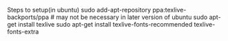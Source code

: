 Steps to setup(in ubuntu)
sudo add-apt-repository ppa:texlive-backports/ppa # may not be necessary in later version of ubuntu
sudo apt-get install texlive
sudo apt-get install texlive-fonts-recommended texlive-fonts-extra
